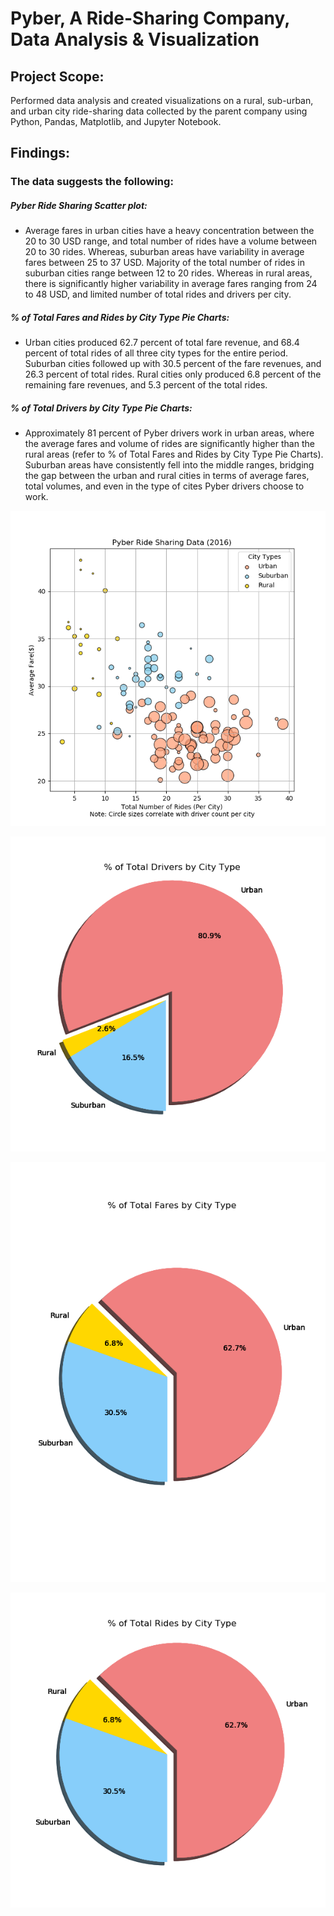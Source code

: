 # Pyber, A Ride-Sharing Company,  Data Analysis & Visualization

## Project Scope:
Performed data analysis and created visualizations on a rural, sub-urban, and urban city ride-sharing data collected by the parent company using Python, Pandas, Matplotlib, and Jupyter Notebook.

## Findings:

### The data suggests the following:

##### Pyber Ride Sharing Scatter plot:

* Average fares in urban cities have a heavy concentration between the 20 to 30 USD range, and total number of rides have a volume between 20 to 30 rides. Whereas, suburban areas have variability in average fares between 25 to 37 USD. Majority of the total number of rides in suburban cities range between 12 to 20 rides. Whereas in rural areas, there is significantly higher variability in average fares ranging from 24 to 48 USD, and  limited number of total rides and drivers per city.  

##### % of Total Fares and Rides by City Type Pie Charts:

* Urban cities produced 62.7 percent of total fare revenue, and 68.4 percent of total rides of all three city types for the entire period. Suburban cities followed up with 30.5 percent of the fare revenues, and 26.3 percent of total rides. Rural cities only produced 6.8 percent of the remaining fare revenues, and 5.3 percent of the total rides. 

##### % of Total Drivers by City Type Pie Charts:

* Approximately 81 percent of Pyber drivers work in urban areas, where the average fares and volume of rides are significantly higher than the rural areas  (refer to % of Total Fares and Rides by City Type Pie Charts). Suburban areas have consistently fell into the middle ranges, bridging the gap between the urban and rural cities in terms of average fares, total volumes, and even in the type of cites Pyber drivers choose to work.

![Ride Sharing Chart](images/Pyber_RideShare_Scatter.png)

![Total Drivers By City Type](images/Pyber_TotalDrivers_CityType.png)

![Total Fares By City Type](images/Pyber_TotalFares_CityType.png)

![Total Rides By City Type](images/Pyber_TotalRides_CityType.png)
